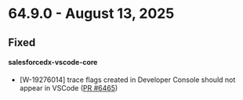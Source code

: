# 64.9.0 - August 13, 2025

## Fixed

#### salesforcedx-vscode-core

- [W-19276014]  trace flags created in Developer Console should not appear in VSCode ([PR #6465](https://github.com/forcedotcom/salesforcedx-vscode/pull/6465))

